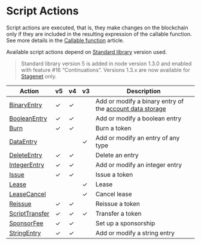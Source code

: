 # Script Actions

Script actions are executed, that is, they make changes on the blockchain only if they are included in the resulting expression of the callable function. See more details in the [Callable function](/en/ride/functions/callable-function) article.

Available script actions depend on [Standard library](/en/ride/script/standard-library) version used.

> Standard library version 5 is added in node version 1.3.0 and enabled with feature #16 “Continuations”. Versions 1.3.x are now available for [Stagenet](/en/blockchain/blockchain-network/) only.

| Action | v5 | v4 | v3 | Description |
|---|---|---|---|---|
| [BinaryEntry](/en/ride/structures/script-actions/binary-entry) |✓ | ✓ | | Add or modify a binary entry of the [account data storage](/en/blockchain/account/account-data-storage) |
| [BooleanEntry](/en/ride/structures/script-actions/boolean-entry) | ✓ | ✓ | | Add or modify a boolean entry |
| [Burn](/en/ride/structures/script-actions/burn) | ✓ | ✓ | | Burn a token |
| [DataEntry](/en/ride/structures/script-actions/data-entry) | | | ✓ | Add or modify an entry of any type |
| [DeleteEntry](/en/ride/structures/script-actions/delete-entry) | ✓ | ✓ | | Delete an entry |
| [IntegerEntry](/en/ride/structures/script-actions/int-entry) |✓ | ✓ | | Add or modify an integer entry |
| [Issue](/en/ride/structures/script-actions/issue) | ✓ | ✓ | | Issue a token |
| [Lease](/en/ride/structures/script-actions/issue) | | | ✓ | Lease |
| [LeaseCancel](/en/ride/structures/script-actions/issue) | | | ✓ | Cancel lease |
| [Reissue](/en/ride/structures/script-actions/reissue) | ✓ | ✓ | | Reissue a token |
| [ScriptTransfer](/en/ride/structures/script-actions/script-transfer) | ✓ | ✓ | ✓ | Transfer a token |
| [SponsorFee](/en/ride/structures/script-actions/sponsor-fee) | ✓ | ✓ | | Set up a sponsorship |
| [StringEntry](/en/ride/structures/script-actions/string-entry) | ✓ | ✓ | | Add or modify a string entry |
